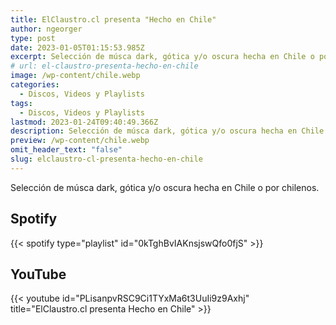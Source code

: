 ```yaml
---
title: ElClaustro.cl presenta "Hecho en Chile"
author: ngeorger
type: post
date: 2023-01-05T01:15:53.985Z
excerpt: Selección de músca dark, gótica y/o oscura hecha en Chile o por chilenos.
# url: el-claustro-presenta-hecho-en-chile
image: /wp-content/chile.webp
categories:
  - Discos, Videos y Playlists
tags:
  - Discos, Videos y Playlists
lastmod: 2023-01-24T09:40:49.366Z
description: Selección de músca dark, gótica y/o oscura hecha en Chile o por chilenos.
preview: /wp-content/chile.webp
omit_header_text: "false"
slug: elclaustro-cl-presenta-hecho-en-chile
---
```


Selección de músca dark, gótica y/o oscura hecha en Chile o por chilenos.

## Spotify

{{< spotify type="playlist" id="0kTghBvIAKnsjswQfo0fjS" >}}

## YouTube

{{< youtube id="PLisanpvRSC9Ci1TYxMa6t3UuIi9z9Axhj" title="ElClaustro.cl presenta Hecho en Chile" >}}
